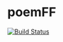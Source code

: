 # poemFF

[![Build Status](https://travis-ci.org/peter-reinholdt/propertyfit.svg?branch=master)](https://travis-ci.org/peter-reinholdt/propertyfit)
